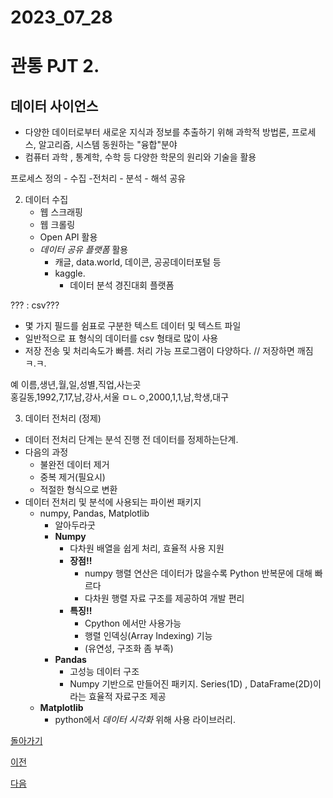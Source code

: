 # 2023_07_28

# 관통 PJT 2.

## 데이터 사이언스 
- 다양한 데이터로부터 새로운 지식과 정보를 추출하기 위해 과학적 방법론, 프로세스, 알고리즘, 시스템 동원하는 "융합"분야
- 컴퓨터 과학 , 통계학, 수학 등 다양한 학문의 원리와 기술을 활용

프로세스
정의 - 수집 -전처리 - 분석 - 해석 공유

2. 데이터 수집
   - 웹 스크래핑
   - 웹 크롤링 
   - Open API 활용
   - *데이터 공유 플랫폼* 활용
     - 캐글, data.world, 데이콘, 공공데이터포털 등 
     - kaggle.
       - 데이터 분석 경진대회 플랫폼

??? : csv???
- 몇 가지 필드를 쉼표로 구분한 텍스트 데이터 및 텍스트 파일
- 일반적으로 표 형식의 데이터를 csv 형태로 많이 사용
- 저장 전송 및 처리속도가 빠름. 처리 가능 프로그램이 다양하다. // 저장하면 깨짐 ㅋ.ㅋ.
  
예
이름,생년,월,일,성별,직업,사는곳  
홍길동,1992,7,17,남,강사,서울
ㅁㄴㅇ,2000,1,1,남,학생,대구

3. 데이터 전처리 (정제)
- 데이터 전처리 단계는 분석 진행 전 데이터를 정제하는단계.
-  다음의 과정
   -  불완전 데이터 제거
   -  중복 제거(필요시)
   -  적절한 형식으로 변환
-  데이터 전처리 및 분석에 사용되는 파이썬 패키지
   -  numpy, Pandas, Matplotlib
      -  알아두라굿
      -  **Numpy**
         -  다차원 배열을 쉽게 처리, 효율적 사용 지원
         -  **장점!!**
            -  numpy 행렬 연산은 데이터가 많을수록 Python 반복문에 대해 빠르다
            -  다차원 행렬 자료 구조를 제공하여 개발 편리
         -  **특징!!**
            -  Cpython 에서만 사용가능
            -  행렬 인덱싱(Array Indexing) 기능
            -  (유연성, 구조화 좀 부족)
      - **Pandas**
        -  고성능 데이터 구조
        -  Numpy 기반으로 만들어진 패키지. Series(1D) , DataFrame(2D)이라는 효율적 자료구조 제공
     - **Matplotlib**
       - python에서 *데이터 시각화* 위해 사용 라이브러리. 



    













[돌아가기](../../2023년7월2023Julio.md/##20230727)

[이전](../2023_07_26/README.md)


[다음](../2023_07_28/README.md)